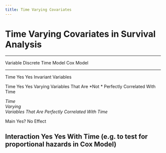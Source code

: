 ```yaml
---
title: Time Varying Covariates
---
```


# Time Varying Covariates in Survival Analysis

-------------------------------------------------------------
Variable         Discrete Time Model     Cox Model
-------------    ----------------------- -------------------------
Time             Yes                     Yes
Invariant
Variables

Time             Yes                     Yes
Varying
Variables
That Are
*Not *
Perfectly
Correlated
With Time


*Time                          
Varying                            
Variables
That Are
Perfectly
Correlated
With Time*

Main             Yes?                     No
Effect
                                  
Interaction      Yes                      Yes
With 
Time
(e.g. to
test for
proportional
hazards in
Cox Model)
-------------------------------------------------------------
